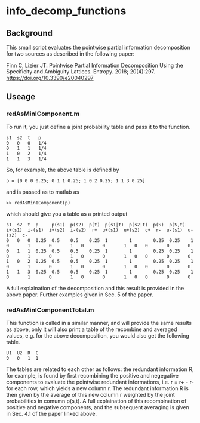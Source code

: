 # info_decomp_functions



## Background

This small script evaluates the pointwise partial information decomposition for two sources as described in the following paper: 

Finn C, Lizier JT. 
Pointwise Partial Information Decomposition Using the Specificity and Ambiguity Lattices. 
Entropy. 2018; 20(4):297. 
https://doi.org/10.3390/e20040297 


## Useage

### redAsMinIComponent.m

To run it, you just define a joint probability table and pass it to the function.

    s1  s2  t   p
    0   0   0   1/4
    0   1   1   1/4
    1   0   2   1/4
    1   1   3   1/4

So, for example, the above table is defined by

    p = [0 0 0 0.25; 0 1 1 0.25; 1 0 2 0.25; 1 1 3 0.25]

and is passed as to matlab as

    >> redAsMinIComponent(p)

which should give you a table as a printed output

    s1  s2  t  p     p(s1)  p(s2)  p(t)  p(s1|t)  p(s2|t)  p(S)  p(S,t)  i+(s1)  i-(s1)  i+(s2)  i-(s2)  r+  u+(s1)  u+(s2)  c+  r-  u-(s1)  u-(s2)  c-
    0   0   0  0.25  0.5    0.5    0.25  1        1        0.25  0.25    1       0       1       0       1   0       0       1   0   0       0       0
    0   1   1  0.25  0.5    0.5    0.25  1        1        0.25  0.25    1       0       1       0       1   0       0       1   0   0       0       0
    1   0   2  0.25  0.5    0.5    0.25  1        1        0.25  0.25    1       0       1       0       1   0       0       1   0   0       0       0
    1   1   3  0.25  0.5    0.5    0.25  1        1        0.25  0.25    1       0       1       0       1   0       0       1   0   0       0       0

A full explaination of the decomposition and this result is provided in the above paper. Further examples given in Sec. 5 of the paper.

### redAsMinIComponentTotal.m

This function is called in a similar manner, and will provide the same results as above, only it will also print a table of the recombine and averaged 
values, e.g. for the above decomposition, you would also get the following table.

    U1  U2  R  C
    0   0   1  1

The tables are related to each other as follows: the redundant information R, for example, is found by first recombining the positive and negegative 
components to evaluate the pointwise redundant informations, i.e. r = r+ - r- for each row, which yields a new column r. The redundant information R is 
then given by the average of this new column r weighted by the joint probabilities in comumn p(s,t). A full explaination of this recombination of 
positive and negative components, and the subsequent averaging is given in Sec. 4.1 of the paper linked above.
